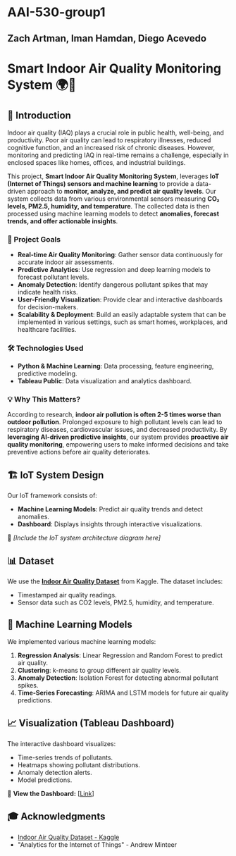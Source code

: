 # AAI-530-group1
## Zach Artman, Iman Hamdan, Diego Acevedo
# Smart Indoor Air Quality Monitoring System 🌍💨

## 📌 Introduction

Indoor air quality (IAQ) plays a crucial role in public health, well-being, and productivity. Poor air quality can lead to respiratory illnesses, reduced cognitive function, and an increased risk of chronic diseases. However, monitoring and predicting IAQ in real-time remains a challenge, especially in enclosed spaces like homes, offices, and industrial buildings.

This project, **Smart Indoor Air Quality Monitoring System**, leverages **IoT (Internet of Things) sensors and machine learning** to provide a data-driven approach to **monitor, analyze, and predict air quality levels**. Our system collects data from various environmental sensors measuring **CO₂ levels, PM2.5, humidity, and temperature**. The collected data is then processed using machine learning models to detect **anomalies, forecast trends, and offer actionable insights**.

### 🎯 Project Goals
- **Real-time Air Quality Monitoring**: Gather sensor data continuously for accurate indoor air assessments.
- **Predictive Analytics**: Use regression and deep learning models to forecast pollutant levels.
- **Anomaly Detection**: Identify dangerous pollutant spikes that may indicate health risks.
- **User-Friendly Visualization**: Provide clear and interactive dashboards for decision-makers.
- **Scalability & Deployment**: Build an easily adaptable system that can be implemented in various settings, such as smart homes, workplaces, and healthcare facilities.

### 🛠 Technologies Used
- **Python & Machine Learning**: Data processing, feature engineering, predictive modeling.
- **Tableau Public**: Data visualization and analytics dashboard.

### 💡 Why This Matters?
According to research, **indoor air pollution is often 2-5 times worse than outdoor pollution**. Prolonged exposure to high pollutant levels can lead to respiratory diseases, cardiovascular issues, and decreased productivity. By **leveraging AI-driven predictive insights**, our system provides **proactive air quality monitoring**, empowering users to make informed decisions and take preventive actions before air quality deteriorates.

## 🏗 IoT System Design

Our IoT framework consists of:
- **Machine Learning Models**: Predict air quality trends and detect anomalies.
- **Dashboard**: Displays insights through interactive visualizations.

📌 *[Include the IoT system architecture diagram here]*

## 📊 Dataset

We use the **[Indoor Air Quality Dataset](https://www.kaggle.com/datasets/hemanthkarnati/indoor-air-quality-dataset)** from Kaggle. The dataset includes:
- Timestamped air quality readings.
- Sensor data such as CO2 levels, PM2.5, humidity, and temperature.

## 🤖 Machine Learning Models

We implemented various machine learning models:
1. **Regression Analysis**: Linear Regression and Random Forest to predict air quality.
2. **Clustering**: k-means to group different air quality levels.
3. **Anomaly Detection**: Isolation Forest for detecting abnormal pollutant spikes.
4. **Time-Series Forecasting**: ARIMA and LSTM models for future air quality predictions.

## 📈 Visualization (Tableau Dashboard)

The interactive dashboard visualizes:
- Time-series trends of pollutants.
- Heatmaps showing pollutant distributions.
- Anomaly detection alerts.
- Model predictions.

🔗 **View the Dashboard:** [[Link](https://public.tableau.com/views/finalproject_17397525860630/Dashboard1?:language=en-US&:sid=&:redirect=auth&:display_count=n&:origin=viz_share_link)]



## 🎓 Acknowledgments

- [Indoor Air Quality Dataset - Kaggle](https://www.kaggle.com/datasets/hemanthkarnati/indoor-air-quality-dataset)
- "Analytics for the Internet of Things" - Andrew Minteer

